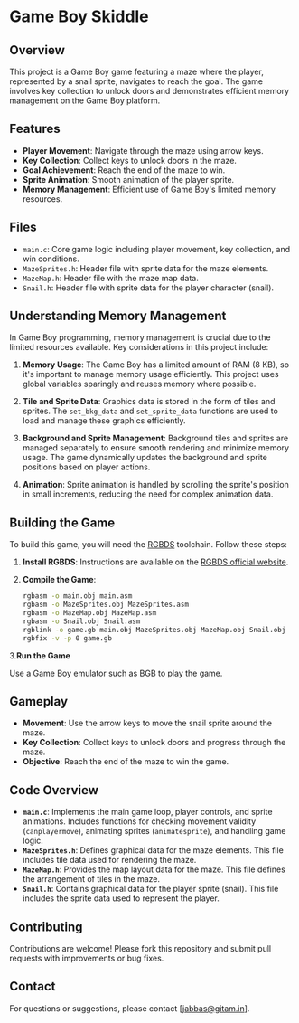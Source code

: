 # Game Boy Skiddle 

## Overview

This project is a Game Boy game featuring a maze where the player, represented by a snail sprite, navigates to reach the goal. The game involves key collection to unlock doors and demonstrates efficient memory management on the Game Boy platform.

## Features

- **Player Movement**: Navigate through the maze using arrow keys.
- **Key Collection**: Collect keys to unlock doors in the maze.
- **Goal Achievement**: Reach the end of the maze to win.
- **Sprite Animation**: Smooth animation of the player sprite.
- **Memory Management**: Efficient use of Game Boy's limited memory resources.

## Files

- `main.c`: Core game logic including player movement, key collection, and win conditions.
- `MazeSprites.h`: Header file with sprite data for the maze elements.
- `MazeMap.h`: Header file with the maze map data.
- `Snail.h`: Header file with sprite data for the player character (snail).

## Understanding Memory Management

In Game Boy programming, memory management is crucial due to the limited resources available. Key considerations in this project include:

1. **Memory Usage**: The Game Boy has a limited amount of RAM (8 KB), so it's important to manage memory usage efficiently. This project uses global variables sparingly and reuses memory where possible.

2. **Tile and Sprite Data**: Graphics data is stored in the form of tiles and sprites. The `set_bkg_data` and `set_sprite_data` functions are used to load and manage these graphics efficiently.

3. **Background and Sprite Management**: Background tiles and sprites are managed separately to ensure smooth rendering and minimize memory usage. The game dynamically updates the background and sprite positions based on player actions.

4. **Animation**: Sprite animation is handled by scrolling the sprite's position in small increments, reducing the need for complex animation data.

## Building the Game

To build this game, you will need the [RGBDS](https://rgbds.dev/) toolchain. Follow these steps:

1. **Install RGBDS**: Instructions are available on the [RGBDS official website](https://rgbds.dev/).

2. **Compile the Game**:
   ```sh
   rgbasm -o main.obj main.asm
   rgbasm -o MazeSprites.obj MazeSprites.asm
   rgbasm -o MazeMap.obj MazeMap.asm
   rgbasm -o Snail.obj Snail.asm
   rgblink -o game.gb main.obj MazeSprites.obj MazeMap.obj Snail.obj
   rgbfix -v -p 0 game.gb

3.**Run the Game**

Use a Game Boy emulator such as BGB to play the game.

## Gameplay

- **Movement**: Use the arrow keys to move the snail sprite around the maze.
- **Key Collection**: Collect keys to unlock doors and progress through the maze.
- **Objective**: Reach the end of the maze to win the game.

## Code Overview

- **`main.c`**: Implements the main game loop, player controls, and sprite animations. Includes functions for checking movement validity (`canplayermove`), animating sprites (`animatesprite`), and handling game logic.
- **`MazeSprites.h`**: Defines graphical data for the maze elements. This file includes tile data used for rendering the maze.
- **`MazeMap.h`**: Provides the map layout data for the maze. This file defines the arrangement of tiles in the maze.
- **`Snail.h`**: Contains graphical data for the player sprite (snail). This file includes the sprite data used to represent the player.

## Contributing

Contributions are welcome! Please fork this repository and submit pull requests with improvements or bug fixes.

## Contact

For questions or suggestions, please contact [jabbas@gitam.in].
